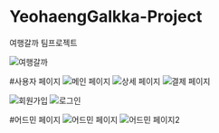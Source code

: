 # YeohaengGalkka-Project
여행갈까 팀프로젝트

![여행갈까](https://github.com/gmkil11/YeohaengGalkka-Project/assets/139340147/93d524b7-efe5-4a1d-8deb-31f0936f3633)

#사용자 페이지
![메인 페이지](https://github.com/gmkil11/YeohaengGalkka-Project/assets/139340147/63c69c6a-35b8-40cb-b9b2-98c0d2428dae)
![상세 페이지](https://github.com/gmkil11/YeohaengGalkka-Project/assets/139340147/6d52ee68-c727-4214-a3bb-3ff894ae009b)
![결제 페이지](https://github.com/gmkil11/YeohaengGalkka-Project/assets/139340147/7d5549b7-ddbc-432c-8109-3fbff6dfe6dc)

![회원가입](https://github.com/gmkil11/YeohaengGalkka-Project/assets/139340147/eaf46126-0a01-4cc3-8e05-98ffd488925b)
![로그인](https://github.com/gmkil11/YeohaengGalkka-Project/assets/139340147/b9c7ea0a-89e7-4bd0-82d6-26bd6f82fb06)

#어드민 페이지
![어드민 페이지](https://github.com/gmkil11/YeohaengGalkka-Project/assets/139340147/7306e40f-5d6a-4e1f-bd8b-e7ad65b53e57)
![어드민 페이지2](https://github.com/gmkil11/YeohaengGalkka-Project/assets/139340147/741b095c-358b-472e-b720-7283e85cb6cc)
